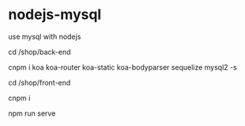 # nodejs-mysql
use mysql with nodejs 

cd /shop/back-end

cnpm i koa koa-router koa-static koa-bodyparser sequelize mysql2 -s

cd /shop/front-end

cnpm i

npm run serve
